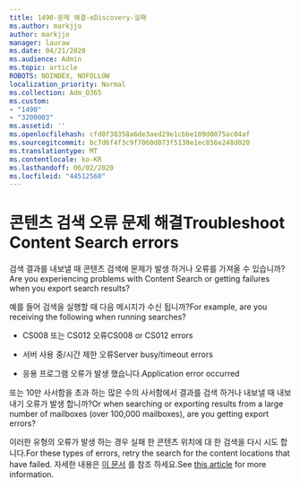 ```yaml
---
title: 1490-문제 해결-eDiscovery-실패
ms.author: markjjo
author: markjjo
manager: lauraw
ms.date: 04/21/2020
ms.audience: Admin
ms.topic: article
ROBOTS: NOINDEX, NOFOLLOW
localization_priority: Normal
ms.collection: Adm_O365
ms.custom:
- "1490"
- "3200003"
ms.assetid: ''
ms.openlocfilehash: cfd0f38358a6de3aed29e1cbbe109d0075ac04af
ms.sourcegitcommit: bc7d6f4f3c9f7060d073f5130e1ec856e248d020
ms.translationtype: MT
ms.contentlocale: ko-KR
ms.lasthandoff: 06/02/2020
ms.locfileid: "44512560"
---
```

# <a name="troubleshoot-content-search-errors"></a><span data-ttu-id="53aca-102">콘텐츠 검색 오류 문제 해결</span><span class="sxs-lookup"><span data-stu-id="53aca-102">Troubleshoot Content Search errors</span></span>

<span data-ttu-id="53aca-103">검색 결과를 내보낼 때 콘텐츠 검색에 문제가 발생 하거나 오류를 가져올 수 있습니까?</span><span class="sxs-lookup"><span data-stu-id="53aca-103">Are you experiencing problems with Content Search or getting failures when you export search results?</span></span>

<span data-ttu-id="53aca-104">예를 들어 검색을 실행할 때 다음 메시지가 수신 됩니까?</span><span class="sxs-lookup"><span data-stu-id="53aca-104">For example, are you receiving the following when running searches?</span></span>

- <span data-ttu-id="53aca-105">CS008 또는 CS012 오류</span><span class="sxs-lookup"><span data-stu-id="53aca-105">CS008 or CS012 errors</span></span>

- <span data-ttu-id="53aca-106">서버 사용 중/시간 제한 오류</span><span class="sxs-lookup"><span data-stu-id="53aca-106">Server busy/timeout errors</span></span>

- <span data-ttu-id="53aca-107">응용 프로그램 오류가 발생 했습니다.</span><span class="sxs-lookup"><span data-stu-id="53aca-107">Application error occurred</span></span>

<span data-ttu-id="53aca-108">또는 10만 사서함을 초과 하는 많은 수의 사서함에서 결과를 검색 하거나 내보낼 때 내보내기 오류가 발생 합니까?</span><span class="sxs-lookup"><span data-stu-id="53aca-108">Or when searching or exporting results from a large number of mailboxes (over 100,000 mailboxes), are you getting export errors?</span></span>

<span data-ttu-id="53aca-109">이러한 유형의 오류가 발생 하는 경우 실패 한 콘텐츠 위치에 대 한 검색을 다시 시도 합니다.</span><span class="sxs-lookup"><span data-stu-id="53aca-109">For these types of errors, retry the search for the content locations that have failed.</span></span> <span data-ttu-id="53aca-110">자세한 내용은 [이 문서](https://docs.microsoft.com/microsoft-365/compliance/retry-failed-content-search) 를 참조 하세요.</span><span class="sxs-lookup"><span data-stu-id="53aca-110">See  [this article](https://docs.microsoft.com/microsoft-365/compliance/retry-failed-content-search) for more information.</span></span>
